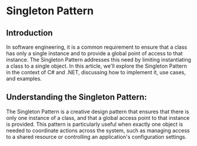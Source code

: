 # Singleton Pattern
## Introduction
In software engineering, it is a common requirement to ensure that a class has only a single instance and to provide a global point of access to that instance. The Singleton Pattern addresses this need by limiting instantiating a class to a single object. In this article, we'll explore the Singleton Pattern in the context of C# and .NET, discussing how to implement it, use cases, and examples.

## Understanding the Singleton Pattern:
The Singleton Pattern is a creative design pattern that ensures that there is only one instance of a class, and that a global access point to that instance is provided. This pattern is particularly useful when exactly one object is needed to coordinate actions across the system, such as managing access to a shared resource or controlling an application's configuration settings.
